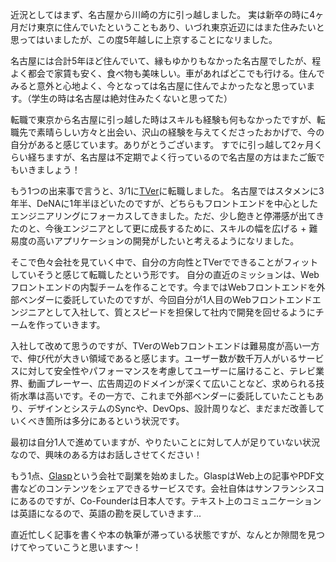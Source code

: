 近況としてはまず、名古屋から川崎の方に引っ越しました。
実は新卒の時に4ヶ月だけ東京に住んでいたということもあり、いづれ東京近辺にはまた住みたいと思ってはいましたが、この度5年越しに上京することになリました。

名古屋には合計5年ほど住んでいて、縁もゆかりもなかった名古屋でしたが、程よく都会で家賃も安く、食べ物も美味しい。車があればどこでも行ける。住んでみると意外と心地よく、今となっては名古屋に住んでよかったなと思っています。（学生の時は名古屋は絶対住みたくないと思ってた）

転職で東京から名古屋に引っ越した時はスキルも経験も何もなかったですが、転職先で素晴らしい方々と出会い、沢山の経験を与えてくださったおかげで、今の自分があると感じています。ありがとうございます。
すでに引っ越して2ヶ月くらい経ちますが、名古屋は不定期でよく行っているので名古屋の方はまたご飯でもいきましょう！

もう1つの出来事で言うと、3/1に[TVer](https://tver.jp/)に転職しました。
名古屋ではスタメンに3年半、DeNAに1年半ほどいたのですが、どちらもフロントエンドを中心としたエンジニアリングにフォーカスしてきました。ただ、少し飽きと停滞感が出てきたのと、今後エンジニアとして更に成長するために、スキルの幅を広げる + 難易度の高いアプリケーションの開発がしたいと考えるようになリました。

そこで色々会社を見ていく中で、自分の方向性とTVerでできることがフィットしていそうと感じて転職したという形です。
自分の直近のミッションは、Webフロントエンドの内製チームを作ることです。今まではWebフロントエンドを外部ベンダーに委託していたのですが、今回自分が1人目のWebフロントエンドエンジニアとして入社して、質とスピードを担保して社内で開発を回せるようにチームを作っていきます。

入社して改めて思うのですが、TVerのWebフロントエンドは難易度が高い一方で、伸び代が大きい領域であると感じます。ユーザー数が数千万人がいるサービスに対して安全性やパフォーマンスを考慮してユーザーに届けること、テレビ業界、動画プレーヤー、広告周辺のドメインが深くて広いことなど、求められる技術水準は高いです。その一方で、これまで外部ベンダーに委託していたこともあり、デザインとシステムのSyncや、DevOps、設計周りなど、まだまだ改善していくべき箇所は多分にあるという状況です。

最初は自分1人で進めていますが、やりたいことに対して人が足りていない状況なので、興味のある方はお話しさせてください！

もう1点、[Glasp](https://glasp.co/)という会社で副業を始めました。GlaspはWeb上の記事やPDF文書などのコンテンツをシェアできるサービスです。会社自体はサンフランシスコにあるのですが、Co-Founderは日本人です。テキスト上のコミュニケーションは英語になるので、英語の勘を戻していきます...

直近忙しく記事を書くや本の執筆が滞っている状態ですが、なんとか隙間を見つけてやっていこうと思います〜！
